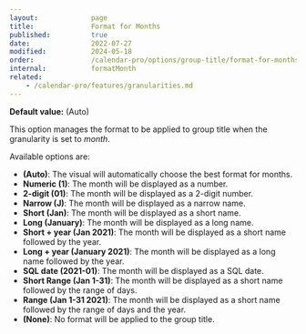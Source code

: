 ```yaml
---
layout:             page
title:              Format for Months
published:          true
date:               2022-07-27
modified:           2024-05-18
order:              /calendar-pro/options/group-title/format-for-months
internal:           formatMonth
related:
    - /calendar-pro/features/granularities.md
---
```

**Default value:** (Auto)

This option manages the format to be applied to group title when the granularity is set to *month*.

Available options are:

- **(Auto)**: The visual will automatically choose the best format for months.
- **Numeric (1)**: The month will be displayed as a number.
- **2-digit (01)**: The month will be displayed as a 2-digit number.
- **Narrow (J)**: The month will be displayed as a narrow name.
- **Short (Jan)**: The month will be displayed as a short name.
- **Long (January)**: The month will be displayed as a long name.
- **Short + year (Jan 2021)**: The month will be displayed as a short name followed by the year.
- **Long + year (January 2021)**: The month will be displayed as a long name followed by the year.
- **SQL date (2021-01)**: The month will be displayed as a SQL date.
- **Short Range (Jan 1-31)**: The month will be displayed as a short name followed by the range of days.
- **Range (Jan 1-31 2021)**: The month will be displayed as a short name followed by the range of days and the year.
- **(None)**: No format will be applied to the group title.
